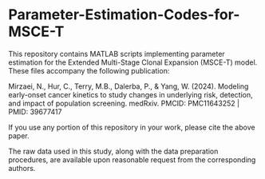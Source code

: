 # Parameter-Estimation-Codes-for-MSCE-T

This repository contains MATLAB scripts implementing parameter estimation for the Extended Multi-Stage Clonal Expansion (MSCE-T) model. These files accompany the following publication:

Mirzaei, N., Hur, C., Terry, M.B., Dalerba, P., & Yang, W. (2024). Modeling early-onset cancer kinetics to study changes in underlying risk, detection, and impact of population screening. medRxiv. PMCID: PMC11643252 | PMID: 39677417

If you use any portion of this repository in your work, please cite the above paper.

The raw data used in this study, along with the data preparation procedures, are available upon reasonable request from the corresponding authors.
